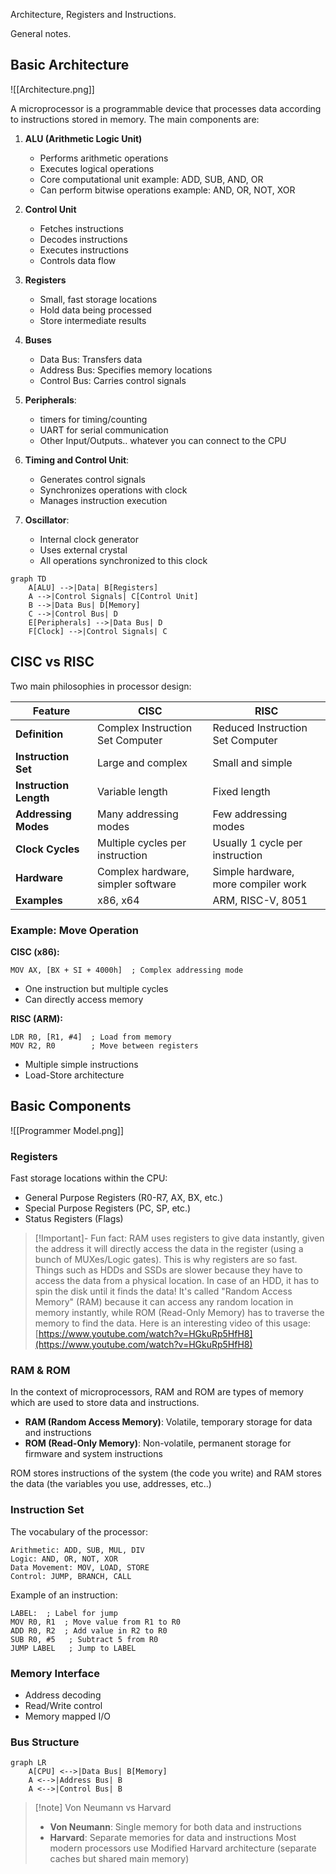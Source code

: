 Architecture, Registers and Instructions.

General notes.

## Basic Architecture

![[Architecture.png]]

A microprocessor is a programmable device that processes data according to instructions stored in memory. The main components are:

1. **ALU (Arithmetic Logic Unit)**

   - Performs arithmetic operations
   - Executes logical operations
   - Core computational unit
     example: ADD, SUB, AND, OR
   - Can perform bitwise operations
     example: AND, OR, NOT, XOR

2. **Control Unit**

   - Fetches instructions
   - Decodes instructions
   - Executes instructions
   - Controls data flow

3. **Registers**

   - Small, fast storage locations
   - Hold data being processed
   - Store intermediate results

4. **Buses**

   - Data Bus: Transfers data
   - Address Bus: Specifies memory locations
   - Control Bus: Carries control signals

5. **Peripherals**:

   - timers for timing/counting
   - UART for serial communication
   - Other Input/Outputs.. whatever you can connect to the CPU

6. **Timing and Control Unit**:

   - Generates control signals
   - Synchronizes operations with clock
   - Manages instruction execution

7. **Oscillator**:
   - Internal clock generator
   - Uses external crystal
   - All operations synchronized to this clock

```mermaid
graph TD
    A[ALU] -->|Data| B[Registers]
    A -->|Control Signals| C[Control Unit]
    B -->|Data Bus| D[Memory]
    C -->|Control Bus| D
    E[Peripherals] -->|Data Bus| D
    F[Clock] -->|Control Signals| C
```

## CISC vs RISC

Two main philosophies in processor design:

| Feature                | CISC                               | RISC                                |
| ---------------------- | ---------------------------------- | ----------------------------------- |
| **Definition**         | Complex Instruction Set Computer   | Reduced Instruction Set Computer    |
| **Instruction Set**    | Large and complex                  | Small and simple                    |
| **Instruction Length** | Variable length                    | Fixed length                        |
| **Addressing Modes**   | Many addressing modes              | Few addressing modes                |
| **Clock Cycles**       | Multiple cycles per instruction    | Usually 1 cycle per instruction     |
| **Hardware**           | Complex hardware, simpler software | Simple hardware, more compiler work |
| **Examples**           | x86, x64                           | ARM, RISC-V, 8051                   |

### Example: Move Operation

**CISC (x86):**

```assembly
MOV AX, [BX + SI + 4000h]  ; Complex addressing mode
```

- One instruction but multiple cycles
- Can directly access memory

**RISC (ARM):**

```assembly
LDR R0, [R1, #4]  ; Load from memory
MOV R2, R0        ; Move between registers
```

- Multiple simple instructions
- Load-Store architecture

## Basic Components

![[Programmer Model.png]]
### Registers

Fast storage locations within the CPU:

- General Purpose Registers (R0-R7, AX, BX, etc.)
- Special Purpose Registers (PC, SP, etc.)
- Status Registers (Flags)

> [!Important]- Fun fact: RAM uses registers to give data instantly, given the address it will directly access the data in the register (using a bunch of MUXes/Logic gates). This is why registers are so fast.
> Things such as HDDs and SSDs are slower because they have to access the data from a physical location. In case of an HDD, it has to spin the disk until it finds the data!
> It's called "Random Access Memory" (RAM) because it can access any random location in memory instantly, while ROM (Read-Only Memory) has to traverse the memory to find the data.
> Here is an interesting video of this usage:
> [https://www.youtube.com/watch?v=HGkuRp5HfH8](https://www.youtube.com/watch?v=HGkuRp5HfH8)


### RAM & ROM

In the context of microprocessors, RAM and ROM are types of memory which are used to store data and instructions.

- **RAM (Random Access Memory)**: Volatile, temporary storage for data and instructions
- **ROM (Read-Only Memory)**: Non-volatile, permanent storage for firmware and system instructions

ROM stores instructions of the system (the code you write) and RAM stores the data (the variables you use, addresses, etc..)

### Instruction Set

The vocabulary of the processor:

```
Arithmetic: ADD, SUB, MUL, DIV
Logic: AND, OR, NOT, XOR
Data Movement: MOV, LOAD, STORE
Control: JUMP, BRANCH, CALL
```

Example of an instruction:

```assembly
LABEL:  ; Label for jump
MOV R0, R1  ; Move value from R1 to R0
ADD R0, R2  ; Add value in R2 to R0
SUB R0, #5   ; Subtract 5 from R0
JUMP LABEL   ; Jump to LABEL
```

### Memory Interface

- Address decoding
- Read/Write control
- Memory mapped I/O

### Bus Structure

```mermaid
graph LR
    A[CPU] <-->|Data Bus| B[Memory]
    A <-->|Address Bus| B
    A <-->|Control Bus| B
```

> [!note] Von Neumann vs Harvard
>
> - **Von Neumann**: Single memory for both data and instructions
> - **Harvard**: Separate memories for data and instructions
>   Most modern processors use Modified Harvard architecture (separate caches but shared main memory)
